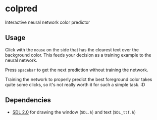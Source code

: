 # colpred

Interactive neural network color predictor

## Usage

Click with the `mouse` on the side that has the clearest text over the background color.
This feeds your decision as a training example to the neural network.

Press `spacebar` to get the next prediction without training the network.

Training the network to properly predict the best foreground color takes quite some clicks, so it's not really worth it for such a simple task. :D

## Dependencies

- [SDL 2.0](https://www.libsdl.org/index.php) for drawing the window (`SDL.h`) and text (`SDL_ttf.h`)
